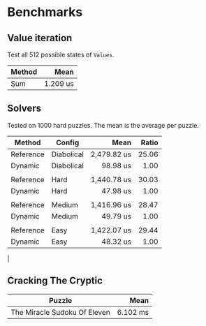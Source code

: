 # Benchmarks

## Value iteration
Test all 512 possible states of `Values`.

| Method | Mean     |
|------- |---------:|
| Sum    | 1.209 us |

## Solvers
Tested on 1000 hard puzzles. The mean is the average per puzzle.

| Method    | Config     | Mean        | Ratio |
|---------- |----------- |------------:|------:|
| Reference | Diabolical | 2,479.82 us | 25.06 |
| Dynamic   | Diabolical |    98.98 us |  1.00 |
|           |            |             |       |
| Reference | Hard       | 1,440.78 us | 30.03 |
| Dynamic   | Hard       |    47.98 us |  1.00 |
|           |            |             |       |
| Reference | Medium     | 1,416.96 us | 28.47 |
| Dynamic   | Medium     |    49.79 us |  1.00 |
|           |            |             |       |
| Reference | Easy       | 1,422.07 us | 29.44 |
| Dynamic   | Easy       |    48.32 us |  1.00 |
| 

## Cracking The Cryptic
| Puzzle                       | Mean     |
|----------------------------- |---------:|
| The Miracle Sudoku Of Eleven | 6.102 ms |
